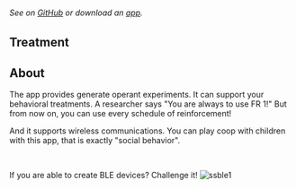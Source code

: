 ###### See on [GitHub](https://github.com/YutoMizutani/AppInfoFiles/blob/master/OperantChamberApp/docs/support.md) or download an [app](https://itunes.apple.com/jp/app/operantchamberapp/id1250835517).

## Treatment

## About

The app provides generate operant experiments. It can support your behavioral treatments. A researcher says "You are always to use FR 1!" But from now on, you can use every schedule of reinforcement!


And it supports wireless communications. You can play coop with children with this app, that is exactly "social behavior".

<br>

If you are able to create BLE devices? Challenge it!
![ssble1](https://user-images.githubusercontent.com/22558921/38553071-13ff697c-3cf9-11e8-82e8-54985eed724f.png)
